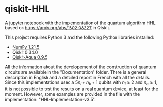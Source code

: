 # qiskit-HHL
A jupyter notebook with the implementation of the quantum algorithm HHL based on https://arxiv.org/abs/1802.08227 in Qiskit.

This project requires Python 3 and the following Python libraries installed:

- [NumPy 1.21.5](http://www.numpy.org/)
- [Qiskit 0.34.0](https://qiskit.org)
- [Qiskit-Aqua 0.9.5](https://qiskit.org)

All the information about the developement of the construction of quantum circuits are available in the "Documentation" folder. There is a general description in English and a detailed report in French with all the details. Since this implementations used a $5n_l+n_b+1$ qubits with $n_l \geq 2$ and $n_b \geq 1$, it is not possible to test the results on a real quantum device, at least for the moment. However, some examples are provided in the file with the implementation: "HHL-Implementation-v3.5".
